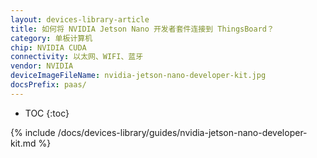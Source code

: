 ```yaml
---
layout: devices-library-article
title: 如何将 NVIDIA Jetson Nano 开发者套件连接到 ThingsBoard？
category: 单板计算机
chip: NVIDIA CUDA
connectivity: 以太网、WIFI、蓝牙
vendor: NVIDIA
deviceImageFileName: nvidia-jetson-nano-developer-kit.jpg
docsPrefix: paas/
---
```



* TOC
{:toc}

{% include /docs/devices-library/guides/nvidia-jetson-nano-developer-kit.md %}